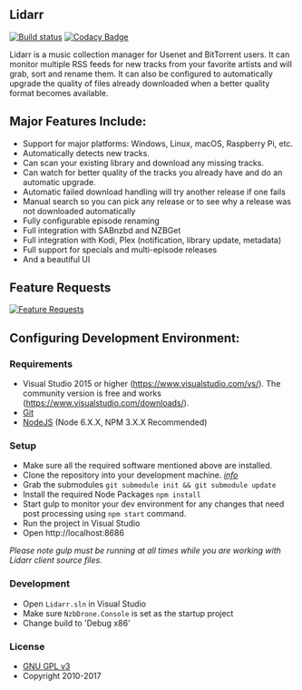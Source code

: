 ## Lidarr

[![Build status](https://ci.appveyor.com/api/projects/status/tpm5mj5milne88nc?svg=true)](https://ci.appveyor.com/project/lidarr/lidarr)
[![Codacy Badge](https://api.codacy.com/project/badge/Grade/c863a643f79d4a059fe36c491bc40c57)](https://www.codacy.com/app/_Lidarr_/Lidarr?utm_source=github.com&amp;utm_medium=referral&amp;utm_content=lidarr/Lidarr&amp;utm_campaign=Badge_Grade)

Lidarr is a music collection manager for Usenet and BitTorrent users. It can monitor multiple RSS feeds for new tracks from your favorite artists and will grab, sort and rename them. It can also be configured to automatically upgrade the quality of files already downloaded when a better quality format becomes available.

## Major Features Include:

* Support for major platforms: Windows, Linux, macOS, Raspberry Pi, etc.
* Automatically detects new tracks.
* Can scan your existing library and download any missing tracks.
* Can watch for better quality of the tracks you already have and do an automatic upgrade.
* Automatic failed download handling will try another release if one fails
* Manual search so you can pick any release or to see why a release was not downloaded automatically
* Fully configurable episode renaming
* Full integration with SABnzbd and NZBGet
* Full integration with Kodi, Plex (notification, library update, metadata)
* Full support for specials and multi-episode releases
* And a beautiful UI

## Feature Requests

[![Feature Requests](http://feathub.com/lidarr/Lidarr?format=svg)](http://feathub.com/lidarr/Lidarr)

## Configuring Development Environment:

### Requirements

* Visual Studio 2015 or higher (https://www.visualstudio.com/vs/).  The community version is free and works (https://www.visualstudio.com/downloads/).
* [Git](https://git-scm.com/downloads)
* [NodeJS](https://nodejs.org/en/download/) (Node 6.X.X, NPM 3.X.X Recommended)

### Setup

* Make sure all the required software mentioned above are installed.
* Clone the repository into your development machine. [*info*](https://help.github.com/articles/working-with-repositories)
* Grab the submodules `git submodule init && git submodule update`
* Install the required Node Packages `npm install`
* Start gulp to monitor your dev environment for any changes that need post processing using `npm start` command.
* Run the project in Visual Studio
* Open http://localhost:8686

*Please note gulp must be running at all times while you are working with Lidarr client source files.*

### Development

* Open `Lidarr.sln` in Visual Studio
* Make sure `NzbDrone.Console` is set as the startup project
* Change build to 'Debug x86'

### License

* [GNU GPL v3](http://www.gnu.org/licenses/gpl.html)
* Copyright 2010-2017
